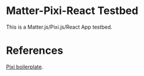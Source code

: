 # Matter-Pixi-React Testbed

This is a Matter.js/Pixi.js/React App testbed.


# References

[Pixi boilerplate](https://github.com/dopamine-lab/pixi-boilerplate).